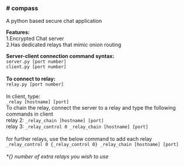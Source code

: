 <b><h3># compass</h3></b>
A python based secure chat application
<p>
<b>Features:</b><br>
1.Encrypted Chat server</br>
2.Has dedicated relays that mimic onion routing
</p>
<div>
<b>Server-client connection command syntax:</b><br>
<code>server.py [port number]</code><br>
<code>client.py [port number]</code><br>
 </div>
<br>
<b>To connect to relay:</b><br>
<code>relay.py [port number]</code></br>
<br>
In client, type:<br>
                <code>_relay [hostname] [port]</code>
                <br>
  To chain the relay, connect the server to a relay and type the following commands in client<br>
      relay 2: <code>_relay_chain [hostname] [port]</code><br>
      relay 3: <code>_relay_control 0 _relay_chain [hostname] [port]</code><br>
      <br>
      for further relays, use the below command to add each relay<br>
       <code>_relay_control 0 {_relay_control 0} _relay_chain [hostname] [port]</code><br>
             <br>
             <em>*{} number of extra relays you wish to use</em>
